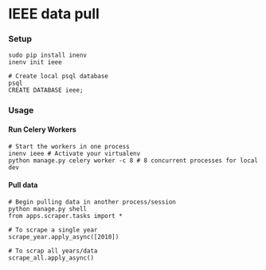 # IEEE data pull

### Setup

    sudo pip install inenv
    inenv init ieee

    # Create local psql database
    psql
    CREATE DATABASE ieee;

### Usage

#### Run Celery Workers

    # Start the workers in one process
    inenv ieee # Activate your virtualenv
    python manage.py celery worker -c 8 # 8 concurrent processes for local dev


#### Pull data
 
    # Begin pulling data in another process/session
    python manage.py shell
    from apps.scraper.tasks import *

    # To scrape a single year
    scrape_year.apply_async([2010])

    # To scrap all years/data
    scrape_all.apply_async()
